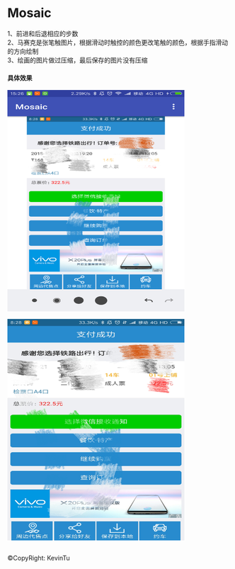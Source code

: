 # Mosaic

1、前进和后退相应的步数<br/>
2、马赛克是张笔触图片，根据滑动时触控的颜色更改笔触的颜色，根据手指滑动的方向绘制<br/>
3、绘画的图片做过压缩，最后保存的图片没有压缩<br/>

#### 具体效果

<img src="./imgs/1.png" width = "400" height = "500" alt="图片名称" align=center />
<br/>
<br/>
<img src="./imgs/2.png" width = "400" height = "500" alt="图片名称" align=center />
<br/>
<br/>

&copy;CopyRight: KevinTu
